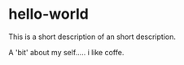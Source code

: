 # hello-world

This is a short description of an short description.

A 'bit' about my self..... i like coffe.
